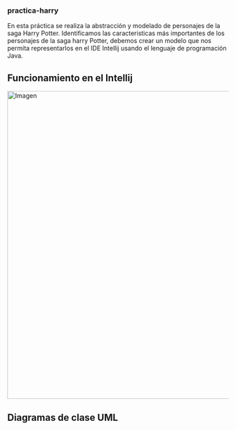 ### practica-harry
En esta práctica se realiza la abstracción y modelado de personajes de la saga Harry Potter. 
Identificamos las caracteristicas más importantes de los personajes de la saga harry Potter, debemos crear un modelo que nos permita representarlos en el IDE Intellij usando el lenguaje de programación Java.

## Funcionamiento en el Intellij

<img src="../../img/ggg.png" alt="Imagen" height="700">

## Diagramas de clase UML


